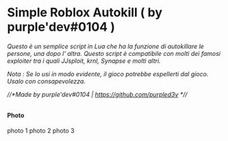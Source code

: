 <html>
<h1 text-align="center">Simple Roblox Autokill ( by purple'dev#0104 )</h1>
<h6 text-align="center">Questo è un semplice script in Lua che ha la funzione di autokillare le persone, una dopo l' altra.
Questo script è compatibile con molti dei famosi exploiter tra i quali JJsploit, krnl, Synapse e molti altri.

Nota : Se lo usi in modo evidente, il gioco potrebbe espellerti dal gioco. Usalo con consapevolezza.

//*Made by purple'dev#0104 | https://github.com/purpled3v *//</h6>


<h4 text-align="center">Photo</h4>
  <div text-align="center">
<img url="https://user-images.githubusercontent.com/111908683/189500282-1459dfff-cd25-4ffd-bd73-6065811150d7.png">photo 1</img>
  <img url="https://user-images.githubusercontent.com/111908683/189500339-20f8d239-f6ea-40c3-aaa7-e670eb1456d2.png">photo 2</im</img>
  <img url="https://user-images.githubusercontent.com/111908683/189500370-e6ccd18b-0076-4d5a-8391-a10a13349ee2.png">photo 3</img>

</html>



